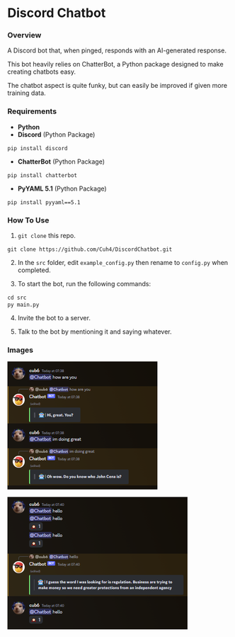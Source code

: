 # Discord Chatbot

### **Overview**
A Discord bot that, when pinged, responds with an AI-generated response.

This bot heavily relies on ChatterBot, a Python package designed to make creating chatbots easy.

The chatbot aspect is quite funky, but can easily be improved if given more training data.

### **Requirements**
- **Python**
- **Discord** (Python Package)
```
pip install discord
```
- **ChatterBot** (Python Package)
```
pip install chatterbot
```
- **PyYAML 5.1** (Python Package)
```
pip install pyyaml==5.1
```

### **How To Use**
1) `git clone` this repo.
```
git clone https://github.com/Cuh4/DiscordChatbot.git
```

2) In the `src` folder, edit `example_config.py` then rename to `config.py` when completed.

3) To start the bot, run the following commands:
```
cd src
py main.py
```

4) Invite the bot to a server.

5) Talk to the bot by mentioning it and saying whatever.

### **Images**
![Conversations](imgs/conversation.png)

![Cooldowns](imgs/cooldowns.png)